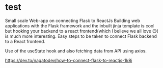 # test


Small scale Web-app on connecting Flask to ReactJs
Building web applications with the Flask framework and the inbuilt jinja template is cool but hooking your backend to a react frontend(which I believe we all love 😉) is much more interesting. Easy steps to be taken to connect Flask backend to a React frontend.

Use of the useState hook and also fetching data from API using axios.



https://dev.to/nagatodev/how-to-connect-flask-to-reactjs-1k8i
